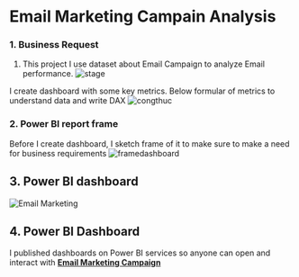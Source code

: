 # Email Marketing Campain Analysis
### 1. Business Request 
1.  This project I use dataset about Email Campaign to analyze Email performance. 
![stage](https://user-images.githubusercontent.com/88467188/131865549-d518686c-7172-45b2-ae50-23e7a95a5022.png)


I create dashboard with some key metrics. Below formular of metrics to understand data and write DAX
![congthuc](https://user-images.githubusercontent.com/88467188/131865515-c6cde7f6-9115-4f31-aede-ceaf680398aa.png)


### 2. Power BI report frame 

Before I create dashboard, I sketch frame of it to make sure to make a need for business requirements
![framedashboard](https://user-images.githubusercontent.com/88467188/131865560-011ed50e-a4a2-4639-83cc-dee3d462eb87.png)

## 3. Power BI dashboard 

![Email Marketing](https://user-images.githubusercontent.com/88467188/131865565-554a8da1-45de-4610-8aea-197e65c1abda.png)

## 4. Power BI Dashboard
I published dashboards on Power BI services so anyone can open and interact with [**Email Marketing Campaign**](https://app.powerbi.com/view?r=eyJrIjoiNzcyNTE0ZGItMjg2Zi00YzE0LThiZjgtOWE1MjkxMDEzOGQyIiwidCI6IjM1ZTE1M2EzLTViYzgtNGZjMC04YmZhLTVkNDFhZmQ0NDU0NSIsImMiOjN9)
